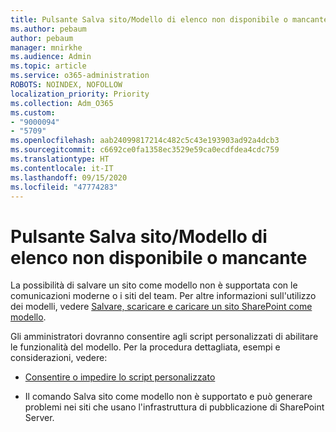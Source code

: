 ```yaml
---
title: Pulsante Salva sito/Modello di elenco non disponibile o mancante
ms.author: pebaum
author: pebaum
manager: mnirkhe
ms.audience: Admin
ms.topic: article
ms.service: o365-administration
ROBOTS: NOINDEX, NOFOLLOW
localization_priority: Priority
ms.collection: Adm_O365
ms.custom:
- "9000094"
- "5709"
ms.openlocfilehash: aab24099817214c482c5c43e193903ad92a4dcb3
ms.sourcegitcommit: c6692ce0fa1358ec3529e59ca0ecdfdea4cdc759
ms.translationtype: HT
ms.contentlocale: it-IT
ms.lasthandoff: 09/15/2020
ms.locfileid: "47774283"
---
```

# <a name="save-sitelist-template-button-not-available-or-missing"></a>Pulsante Salva sito/Modello di elenco non disponibile o mancante

La possibilità di salvare un sito come modello non è supportata con le comunicazioni moderne o i siti del team. Per altre informazioni sull'utilizzo dei modelli, vedere [Salvare, scaricare e caricare un sito SharePoint come modello](https://docs.microsoft.com/sharepoint/dev/general-development/save-download-and-upload-a-sharepoint-site-as-a-template).

Gli amministratori dovranno consentire agli script personalizzati di abilitare le funzionalità del modello. Per la procedura dettagliata, esempi e considerazioni, vedere:

- [Consentire o impedire lo script personalizzato](https://docs.microsoft.com/sharepoint/allow-or-prevent-custom-script)

- Il comando Salva sito come modello non è supportato e può generare problemi nei siti che usano l'infrastruttura di pubblicazione di SharePoint Server.


